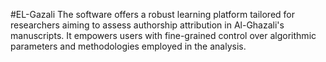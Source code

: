 #EL-Gazali
The software offers a robust learning platform tailored for researchers aiming to assess authorship attribution in Al-Ghazali's manuscripts. It empowers users with fine-grained control over algorithmic parameters and methodologies employed in the analysis.
